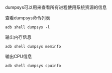 dumpsys可以用来查看所有进程使用系统资源的信息

查看dumpsys命令列表
```
adb shell dumpsys -l
```
输出内存信息
```
adb shell dumpsys meminfo
```
输出CPU信息
```
adb shell dumpsys cpuinfo
```